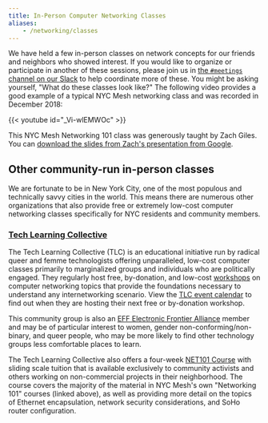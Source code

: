 ```yaml
---
title: In-Person Computer Networking Classes
aliases:
    - /networking/classes
---
```


We have held a few in-person classes on network concepts for our friends and neighbors who showed interest. If you would like to organize or participate in another of these sessions, please join us in [the `#meetings` channel on our Slack](https://nycmesh.slack.com/messages/meetings) to help coordinate more of these. You might be asking yourself, "What do these classes look like?" The following video provides a good example of a typical NYC Mesh networking class and was recorded in December 2018:

{{< youtube id="_Vi-wlEMWOc" >}}

This NYC Mesh Networking 101 class was generously taught by Zach Giles. You can [download the slides from Zach's presentation from Google](https://goo.gl/dwXSwo).

## Other community-run in-person classes

We are fortunate to be in New York City, one of the most populous and technically savvy cities in the world. This means there are numerous other organizations that also provide free or extremely low-cost computer networking classes specifically for NYC residents and community members.

### [Tech Learning Collective](https://techlearningcollective.com/)

The Tech Learning Collective (TLC) is an educational initiative run by radical queer and femme technologists offering unparalleled, low-cost computer classes primarily to marginalized groups and individuals who are politically engaged. They regularly host free, by-donation, and low-cost [workshops](https://techlearningcollective.com/workshops/) on computer networking topics that provide the foundations necessary to understand any internetworking scenario. View the [TLC event calendar](https://techlearningcollective.com/events/) to find out when they are hosting their next free or by-donation workshop.

This community group is also an [EFF Electronic Frontier Alliance](https://www.eff.org/electronic-frontier-alliance) member and may be of particular interest to women, gender non-conforming/non-binary, and queer people, who may be more likely to find other technology groups less comfortable places to learn.

The Tech Learning Collective also offers a four-week [NET101 Course](https://techlearningcollective.com/courses/net101.html) with sliding scale tuition that is available exclusively to community activists and others working on non-commercial projects in their neighborhood. The course covers the majority of the material in NYC Mesh's own "Networking 101" courses (linked above), as well as providing more detail on the topics of Ethernet encapsulation, network security considerations, and SoHo router configuration.
